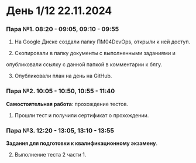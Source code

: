 # День 1/12 22.11.2024

### Пара №1. 08:20 - 09:05, 09:10 - 09:55
1. На Google Диске создали папку ПМ04DevOps, открыли к ней доступ. 

2. <p>Скопировали в папку документы с выполненными заданиями и</p>
<p>опубликовали ссылку с данной папкой в комментарии к блгу.</p>
 
3. Опубликовали план на день на GitHub.

### Пара №2. 10:05 - 10:50, 10:55 - 11:40
**Самостоятельная работа**: прохождение тестов.
1. Прошли тест и получили сертификат о прохождении.

### Пара №3. 12:20 - 13:05, 13:10 - 13:55
**Задания для подготовки к квалификационному экзамену**. 

2. Выполнение теста 2 части 1.

